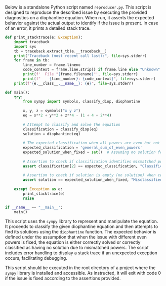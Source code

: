 Below is a standalone Python script named `reproducer.py`. This script is designed to reproduce the described issue by executing the provided diagnostics on a diophantine equation. When run, it asserts the expected behavior against the actual output to identify if the issue is present. In case of an error, it prints a detailed stack trace.

```python
def print_stacktrace(e: Exception):
    import traceback
    import sys
    tb = traceback.extract_tb(e.__traceback__)
    print("Traceback (most recent call last):", file=sys.stderr)
    for frame in tb:
        line_number = frame.lineno
        code_context = frame.line.strip() if frame.line else "Unknown"
        print(f'  File "{frame.filename}"', file=sys.stderr)
        print(f"    {line_number}: {code_context}", file=sys.stderr)
    print(f"{e.__class__.__name__}: {e}", file=sys.stderr)

def main():
    try:
        from sympy import symbols, classify_diop, diophantine
        
        x, y, z = symbols("x y z")
        eq = x**2 + y**2 + z**4 - (1 + 4 + 2**4)
        
        # Attempt to classify and solve the equation
        classification = classify_diop(eq)
        solution = diophantine(eq)
        
        # The expected classification when all powers are even but not the same
        expected_classification = 'general_sum_of_even_powers'
        expected_solution_when_fixed = set()  # Assuming no solution for mismatched even powers when fixed
        
        # Assertion to check if classification identifies mismatched powers
        assert classification[2] == expected_classification, "Classification mismatch"
        
        # Assertion to check if solution is empty (no solution) when correctly handling mismatched powers
        assert solution == expected_solution_when_fixed, "Misclassified problem should lead to no solution"
    
    except Exception as e:
        print_stacktrace(e)
        raise

if __name__ == "__main__":
    main()
```

This script uses the `sympy` library to represent and manipulate the equation. It proceeds to classify the given diophantine equation and then attempts to find its solutions using the `diophantine` function. The expected behavior is defined under the assumption that when the issue with different even powers is fixed, the equation is either correctly solved or correctly classified as having no solution due to mismatched powers. The script includes error handling to display a stack trace if an unexpected exception occurs, facilitating debugging. 

This script should be executed in the root directory of a project where the `sympy` library is installed and accessible. As instructed, it will exit with code 0 if the issue is fixed according to the assertions provided.